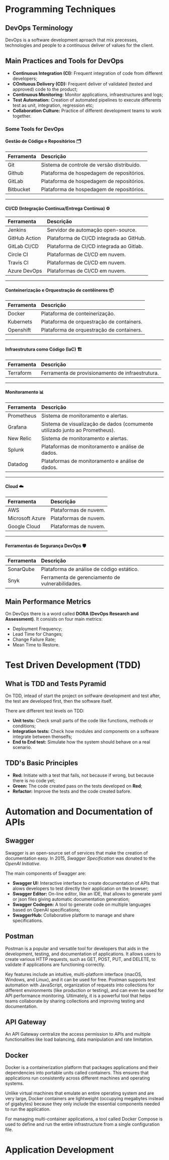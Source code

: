 # Programming Techniques
## DevOps Terminology
DevOps is a software development aproach that mix precesses, technologies and people to a continuous deliver of values for the client.

## Main Practices and Tools for DevOps
* **Continuous Integration (CI):** Frequent integration of code from different developers;
* **COnituous Delivery (CD):** Frequent deliver of validated (tested and approved) code to the product;
* **Continuous Monitoring:** Monitor applications, infraestructures and logs;
* **Test Automation:** Creation of automated pipelines to execute differents test as unit, integration, regression etc;
* **Collaboration Culture:** Practice of different development teams to work together.

### Some Tools for DevOps
#### Gestão de Código e Repositórios 🗂️

| Ferramenta | Descrição |
| :--- | :--- |
| Git | Sistema de controle de versão distribuído. |
| Github | Plataforma de hospedagem de repositórios. |
| GitLab | Plataforma de hospedagem de repositórios. |
| Bitbucket | Plataforma de hospedagem de repositórios. |

---
#### CI/CD (Integração Contínua/Entrega Contínua) ⚙️

| Ferramenta | Descrição |
| :--- | :--- |
| Jenkins | Servidor de automação open-source. |
| GitHub Action | Plataforma de CI/CD integrada ao GitHub. |
| GitLab CI/CD | Plataforma de CI/CD integrada ao Gitlab. |
| Circle CI | Plataformas de CI/CD em nuvem. |
| Travis CI | Plataformas de CI/CD em nuvem. |
| Azure DevOps | Plataformas de CI/CD em nuvem. |

---
#### Conteinerização e Orquestração de contêineres 📦

| Ferramenta | Descrição |
| :--- | :--- |
| Docker | Plataforma de conteinerização. |
| Kubernets | Plataforma de orquestração de containers. |
| Openshift | Plataforma de orquestração de containers. |

---
#### Infraestrutura como Código (IaC) 🏗️

| Ferramenta | Descrição |
| :--- | :--- |
| Terraform | Ferramenta de provisionamento de infraestrutura. |

---
#### Monitoramento 📊

| Ferramenta | Descrição |
| :--- | :--- |
| Prometheus | Sistema de monitoramento e alertas. |
| Grafana | Sistema de visualização de dados (comumente utilizado junto ao Prometheus). |
| New Relic | Sistema de monitoramento e alertas. |
| Splunk | Plataformas de monitoramento e análise de dados. |
| Datadog | Plataformas de monitoramento e análise de dados. |

---
#### Cloud ☁️

| Ferramenta | Descrição |
| :--- | :--- |
| AWS | Plataformas de nuvem. |
| Microsoft Azure | Plataformas de nuvem. |
| Google Cloud | Plataformas de nuvem. |

---
#### Ferramentas de Segurança DevOps 🛡️

| Ferramenta | Descrição |
| :--- | :--- |
| SonarQube | Plataforma de análise de código estático. |
| Snyk | Ferramenta de gerenciamento de vulnerabilidades. |

## Main Performance Metrics
On DevOps there is a word called **DORA (DevOps Research and Assessment)**. It consists on four main metrics:
* Deployment Frequency;
* Lead Time for Changes;
* Change Failure Rate;
* Mean Time to Restore.


# Test Driven Development (TDD)
## What is TDD and Tests Pyramid
On TDD, intead of start the project on sotfware development and test after, the test are developed first, then the software itself.

There are different test levels on TDD:
* **Unit tests:** Check small parts of the code like functions, methods or conditions;
* **Integration tests:** Check how modules and components on a software integrate between thenselfs;
* **End to End test:** Simulate how the system should behave on a real scenario.

## TDD's Basic Principles
* **Red:** Initiate with a test that fails, not because if wrong, but because there is no code yet;
* **Green:** The code created pass on the tests developed on **Red**;
* **Refactor:** Improve the tests and the code created bafore.

# Automation and Documentation of APIs
## Swagger
Swagger is an open-source set of services that make the creation of documentation easy. In 2015, *Swagger Specification* was donated to the *OpenAI Initiative*.

The main components of Swagger are:
* **Swagger UI:** Interactive interface to create documentation of APIs that alows developers to test directly their application on the browser;
* **Swagger Editor:** On-line editor, like an IDE, that allows to generate yaml or json files giving automatic documentation generation;
* **Swagger Codegen:** A tool to generate code on multiple languages based on OpenAI specifications;
* **SwaggerHub:** Collaborative platform to manage and share specifications.

## Postman
Postman is a popular and versatile tool for developers that aids in the development, testing, and documentation of applications. It allows users to create various HTTP requests, such as GET, POST, PUT, and DELETE, to validate if applications are functioning correctly.

Key features include an intuitive, multi-platform interface (macOS, Windows, and Linux), and it can be used for free. Postman supports test automation with JavaScript, organization of requests into collections for different environments (like production or testing), and can even be used for API performance monitoring. Ultimately, it is a powerful tool that helps teams collaborate by sharing collections and improving testing and documentation.

## API Gateway
An API Gateway centralize the access permission to APIs and multiple functionalities like load balancing, data manipulation and rate limitation.

## Docker
Docker is a containerization platform that packages applications and their dependencies into portable units called containers. This ensures that applications run consistently across different machines and operating systems.

Unlike virtual machines that emulate an entire operating system and are very large, Docker containers are lightweight (occupying megabytes instead of gigabytes) because they only include the essential components needed to run the application.

For managing multi-container applications, a tool called Docker Compose is used to define and run the entire infrastructure from a single configuration file.

# Application Development

